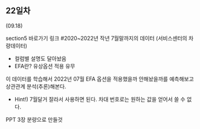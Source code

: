 ## 22일차
(09.18)

section5[]() 바로가기 링크
#2020~2022년 작년 7월말까지의 데이터 (서비스센터의 차량데이터)

* 컬럼별 설명도 달아놨음
* EFA란? 유상옵션 적용 유무

이 데이터를 학습해서 2022년 07월 EFA 옵션을 적용했을까 안해놨을까를 예측해보고 상관관계 분석(추론)해본다.
* Hint!) 7월달거 잘라서 사용하면 된다. 차대 번호로는 원하는 값을 얻어서 쓸 수 없다.


PPT 3장 분량으로 만들것